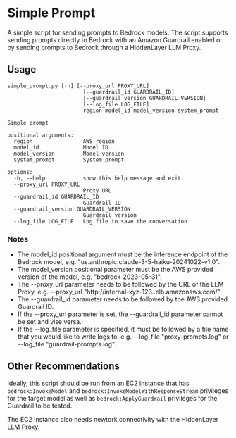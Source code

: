 # Simple Prompt
A simple script for sending prompts to Bedrock models. The script supports sending prompts directly to Bedrock with an Amazon Guardrail enabled or by sending prompts to Bedrock through a HiddenLayer LLM Proxy.

## Usage
```shell
simple_prompt.py [-h] [--proxy_url PROXY_URL]
                        [--guardrail_id GUARDRAIL_ID]
                        [--guardrail_version GUARDRAIL_VERSION]
                        [--log_file LOG_FILE]
                        region model_id model_version system_prompt

Simple prompt

positional arguments:
  region                AWS region
  model_id              Model ID
  model_version         Model version
  system_prompt         System prompt

options:
  -h, --help            show this help message and exit
  --proxy_url PROXY_URL
                        Proxy URL
  --guardrail_id GUARDRAIL_ID
                        Guardrail ID
  --guardrail_version GUARDRAIL_VERSION
                        Guardrail version
  --log_file LOG_FILE   Log file to save the conversation
```

### Notes
 - The model_id positional argument must be the inference endpoint of the Bedrock model, e.g. "us.anthropic.claude-3-5-haiku-20241022-v1:0".
 - The model_version positional parameter must be the AWS provided version of the model, e.g. "bedrock-2023-05-31".
 - The --proxy_url parameter needs to be followed by the URL of the LLM Proxy, e.g. --proxy_url "http://internal-xyz-123.<region>.elb.amazonaws.com/"
 - The --guardrail_id parameter needs to be followed by the AWS provided Guardrail ID.
 - If the --proxy_url parameter is set, the --guardrail_id parameter cannot be set and vise versa.
 - If the --log_file parameter is specified, it must be followed by a file name that you would like to write logs to, e.g. --log_file "proxy-prompts.log" or --log_file "guardrail-prompts.log".

## Other Recommendations
Ideally, this script should be run from an EC2 instance that has `bedrock:InvokeModel` and `bedrock:InvokeModelWithResponseStream` privileges for the target model as well as `bedrock:ApplyGuardrail` privileges for the Guardrail to be tested.

The EC2 instance also needs newtork connectivity with the HiddenLayer LLM Proxy.